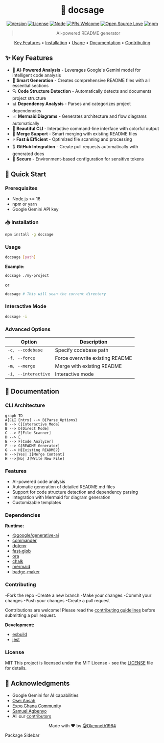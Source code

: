 <div align="center">

# 🚀 docsage

[![Version](https://img.shields.io/badge/version-1.7.1-blue.svg)](https://www.npmjs.com/package/docsage)
[![License](https://img.shields.io/badge/license-MIT-green.svg)](LICENSE)
[![Node](https://img.shields.io/badge/node-%3E%3D16-brightgreen.svg)](https://nodejs.org)
[![PRs Welcome](https://img.shields.io/badge/PRs-welcome-brightgreen.svg)](CONTRIBUTING.md)
[![Open Source Love](https://badges.frapsoft.com/os/v2/open-source.svg?v=103)](https://github.com/ellerbrock/open-source-badges/)
[![npm](https://img.shields.io/npm/v/docsage)](https://www.npmjs.com/package/docsage)


> AI-powered README generator


[Key Features](#-key-features) •
[Installation](#-installation) •
[Usage](#-Usage) •
[Documentation](#-documentation) •
[Contributing](#-Contributing)

</div>

## ✨ Key Features

- 🤖 **AI-Powered Analysis** - Leverages Google's Gemini model for intelligent code analysis
- 📝 **Smart Generation** - Creates comprehensive README files with all essential sections
- 🔍 **Code Structure Detection** - Automatically detects and documents project structure
- 📊 **Dependency Analysis** - Parses and categorizes project dependencies
- 📈 **Mermaid Diagrams** - Generates architecture and flow diagrams automatically
- 🎨 **Beautiful CLI** - Interactive command-line interface with colorful output
- 🔄 **Merge Support** - Smart merging with existing README files
- ⚡ **Fast & Efficient** - Optimized file scanning and processing
- 🔃 **GitHub Integration** - Create pull requests automatically with generated docs
- 🔐 **Secure** - Environment-based configuration for sensitive tokens

## 🚀 Quick Start

### Prerequisites

- Node.js >= 16
- npm or yarn
- Google Gemini API key

### 📥 Installation

```bash
npm install -g docsage
```

### Usage

```bash
docsage [path]
```

**Example:**

```bash
docsage ./my-project
```

or

```bash
docsage # This will scan the current directory
```

### Interactive Mode

```bash
docsage -i
```

### Advanced Options

| Option | Description |
|--------|-------------|
| `-c, --codebase` | Specify codebase path |
| `-f, --force` | Force overwrite existing README |
| `-m, --merge` | Merge with existing README |
| `-i, --interactive` | Interactive mode |

## 📖 Documentation

### CLI Architecture

```mermaid
graph TD
A[CLI Entry] --> B{Parse Options}
B --> C[Interactive Mode]
B --> D[Direct Mode]
C --> E[File Scanner]
D --> E
E --> F[Code Analyzer]
F --> G[README Generator]
G --> H{Existing README?}
H -->|Yes| I[Merge Content]
H -->|No| J[Write New File]
```

### Features

- AI-powered code analysis
- Automatic generation of detailed README.md files
- Support for code structure detection and dependency parsing
- Integration with Mermaid for diagram generation
- Customizable templates



### Dependencies

**Runtime:**

- [@google/generative-ai](https://www.npmjs.com/package/@google/generative-ai)
- [commander](https://www.npmjs.com/package/commander)
- [dotenv](https://www.npmjs.com/package/dotenv)
- [fast-glob](https://www.npmjs.com/package/fast-glob)
- [ora](https://www.npmjs.com/package/ora)
- [chalk](https://www.npmjs.com/package/chalk)
- [mermaid](https://www.npmjs.com/package/mermaid)
- [badge-maker](https://www.npmjs.com/package/badge-maker)

### Contributing
-Fork the repo
-Create a new branch
-Make your changes
-Commit your changes
-Push your changes
-Create a pull request

Contributions are welcome! Please read the [contributing guidelines](https://github.com/your-org/gen-readme/blob/main/CONTRIBUTING.md) before submitting a pull request.

**Development:**

- [esbuild](https://www.npmjs.com/package/esbuild)
- [jest](https://www.npmjs.com/package/jest)

### License

MIT
This project is licensed under the MIT License - see the [LICENSE](LICENSE) file for details.

## 🙏 Acknowledgments
- Google Gemini for AI capabilities
- [Osei Ansah](https://github.com/PapaDaCodr)
- [Expo Ghana Community](https://github.com/Sonnysam)
- [Samuel Agbenyo](https://github.com/Sonnysam)
- All our [contributors](https://github.com/your-org/gen-readme/graphs/contributors)

<div align="center">

Made with ❤️ by [@Okenneth1964](https://github.com/Okenneth1964)

</div>
Package Sidebar